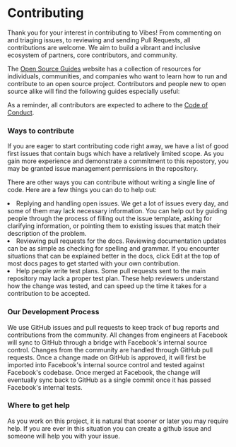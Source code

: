 # Contributing

Thank you for your interest in contributing to Vibes! From commenting on and triaging issues, to reviewing and sending Pull Requests, all contributions are welcome. We aim to build a vibrant and inclusive ecosystem of partners, core contributors, and community.

The [Open Source Guides](https://opensource.guide) website has a collection of resources for individuals, communities, and companies who want to learn how to run and contribute to an open source project. Contributors and people new to open source alike will find the following guides especially useful:

As a reminder, all contributors are expected to adhere to the [Code of Conduct](https://github.com/listentothefrog/Vibes/blob/staging/CODE_OF_CONDUCT.md).

### Ways to contribute

If you are eager to start contributing code right away, we have a list of good first issues that contain bugs which have a relatively limited scope. As you gain more experience and demonstrate a commitment to this repostory, you may be granted issue management permissions in the repository.

There are other ways you can contribute without writing a single line of code. Here are a few things you can do to help out:

<li>Replying and handling open issues. We get a lot of issues every day, and some of them may lack necessary information. You can help out by guiding people through the process of filling out the issue template, asking for clarifying information, or pointing them to existing issues that match their description of the problem.</li>

<li>Reviewing pull requests for the docs. Reviewing documentation updates can be as simple as checking for spelling and grammar. If you encounter situations that can be explained better in the docs, click Edit at the top of most docs pages to get started with your own contribution.</li>

<li>Help people write test plans. Some pull requests sent to the main repository may lack a proper test plan. These help reviewers understand how the change was tested, and can speed up the time it takes for a contribution to be accepted.</li>

### Our Development Process

We use GitHub issues and pull requests to keep track of bug reports and contributions from the community. All changes from engineers at Facebook will sync to GitHub through a bridge with Facebook's internal source control. Changes from the community are handled through GitHub pull requests. Once a change made on GitHub is approved, it will first be imported into Facebook's internal source control and tested against Facebook's codebase. Once merged at Facebook, the change will eventually sync back to GitHub as a single commit once it has passed Facebook's internal tests.

### Where to get help

As you work on this project, it is natural that sooner or later you may require help. If you are ever in this situation you can create a github issue and someone will help you with your issue.
